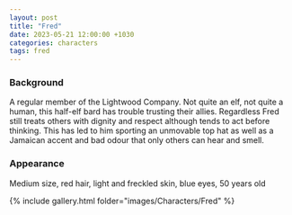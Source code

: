```yaml
---
layout: post
title: "Fred"
date: 2023-05-21 12:00:00 +1030
categories: characters
tags: fred
---
```

### Background
A regular member of the Lightwood Company. Not quite an elf, not quite a human, this half-elf bard has trouble trusting their allies. Regardless Fred still treats others with dignity and respect although tends to act before thinking. This has led to him sporting an unmovable top hat as well as a Jamaican accent and bad odour that only others can hear and smell. 

### Appearance
Medium size, red hair, light and freckled skin, blue eyes, 50 years old

{% include gallery.html folder="images/Characters/Fred" %}